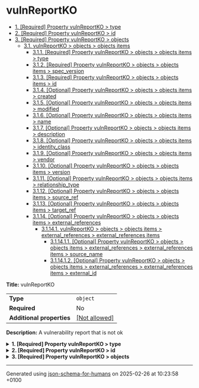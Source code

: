 # vulnReportKO

- [1. [Required] Property vulnReportKO > type](#type)
- [2. [Required] Property vulnReportKO > id](#id)
- [3. [Required] Property vulnReportKO > objects](#objects)
  - [3.1. vulnReportKO > objects > objects items](#autogenerated_heading_2)
    - [3.1.1. [Required] Property vulnReportKO > objects > objects items > type](#objects_items_type)
    - [3.1.2. [Required] Property vulnReportKO > objects > objects items > spec_version](#objects_items_spec_version)
    - [3.1.3. [Required] Property vulnReportKO > objects > objects items > id](#objects_items_id)
    - [3.1.4. [Optional] Property vulnReportKO > objects > objects items > created](#objects_items_created)
    - [3.1.5. [Optional] Property vulnReportKO > objects > objects items > modified](#objects_items_modified)
    - [3.1.6. [Optional] Property vulnReportKO > objects > objects items > name](#objects_items_name)
    - [3.1.7. [Optional] Property vulnReportKO > objects > objects items > description](#objects_items_description)
    - [3.1.8. [Optional] Property vulnReportKO > objects > objects items > identity_class](#objects_items_identity_class)
    - [3.1.9. [Optional] Property vulnReportKO > objects > objects items > vendor](#objects_items_vendor)
    - [3.1.10. [Optional] Property vulnReportKO > objects > objects items > version](#objects_items_version)
    - [3.1.11. [Optional] Property vulnReportKO > objects > objects items > relationship_type](#objects_items_relationship_type)
    - [3.1.12. [Optional] Property vulnReportKO > objects > objects items > source_ref](#objects_items_source_ref)
    - [3.1.13. [Optional] Property vulnReportKO > objects > objects items > target_ref](#objects_items_target_ref)
    - [3.1.14. [Optional] Property vulnReportKO > objects > objects items > external_references](#objects_items_external_references)
      - [3.1.14.1. vulnReportKO > objects > objects items > external_references > external_references items](#autogenerated_heading_3)
        - [3.1.14.1.1. [Optional] Property vulnReportKO > objects > objects items > external_references > external_references items > source_name](#objects_items_external_references_items_source_name)
        - [3.1.14.1.2. [Optional] Property vulnReportKO > objects > objects items > external_references > external_references items > external_id](#objects_items_external_references_items_external_id)

**Title:** vulnReportKO

|                           |                                                         |
| ------------------------- | ------------------------------------------------------- |
| **Type**                  | `object`                                                |
| **Required**              | No                                                      |
| **Additional properties** | [[Not allowed]](# "Additional Properties not allowed.") |

**Description:** A vulnerability report that is not ok

<details>
<summary>
<strong> <a name="type"></a>1. [Required] Property vulnReportKO > type</strong>  

</summary>
<blockquote>

|              |          |
| ------------ | -------- |
| **Type**     | `string` |
| **Required** | Yes      |

**Description:** property extension from the request (coming from the STIX format)

</blockquote>
</details>

<details>
<summary>
<strong> <a name="id"></a>2. [Required] Property vulnReportKO > id</strong>  

</summary>
<blockquote>

|              |          |
| ------------ | -------- |
| **Type**     | `string` |
| **Required** | Yes      |

| Restrictions                      |                                                                           |
| --------------------------------- | ------------------------------------------------------------------------- |
| **Must match regular expression** | ```^bundle--.*$``` [Test](https://regex101.com/?regex=%5Ebundle--.%2A%24) |

</blockquote>
</details>

<details>
<summary>
<strong> <a name="objects"></a>3. [Required] Property vulnReportKO > objects</strong>  

</summary>
<blockquote>

|              |                   |
| ------------ | ----------------- |
| **Type**     | `array of object` |
| **Required** | Yes               |

|                      | Array restrictions |
| -------------------- | ------------------ |
| **Min items**        | N/A                |
| **Max items**        | N/A                |
| **Items unicity**    | False              |
| **Additional items** | False              |
| **Tuple validation** | See below          |

| Each item of this array must be | Description |
| ------------------------------- | ----------- |
| [objects items](#objects_items) | -           |

### <a name="autogenerated_heading_2"></a>3.1. vulnReportKO > objects > objects items

|                           |                                                         |
| ------------------------- | ------------------------------------------------------- |
| **Type**                  | `object`                                                |
| **Required**              | No                                                      |
| **Additional properties** | [[Not allowed]](# "Additional Properties not allowed.") |

<details>
<summary>
<strong> <a name="objects_items_type"></a>3.1.1. [Required] Property vulnReportKO > objects > objects items > type</strong>  

</summary>
<blockquote>

|              |          |
| ------------ | -------- |
| **Type**     | `string` |
| **Required** | Yes      |

**Description:** type of the object

</blockquote>
</details>

<details>
<summary>
<strong> <a name="objects_items_spec_version"></a>3.1.2. [Required] Property vulnReportKO > objects > objects items > spec_version</strong>  

</summary>
<blockquote>

|              |          |
| ------------ | -------- |
| **Type**     | `string` |
| **Required** | Yes      |

**Description:** version of the stix format

</blockquote>
</details>

<details>
<summary>
<strong> <a name="objects_items_id"></a>3.1.3. [Required] Property vulnReportKO > objects > objects items > id</strong>  

</summary>
<blockquote>

|              |          |
| ------------ | -------- |
| **Type**     | `string` |
| **Required** | Yes      |

</blockquote>
</details>

<details>
<summary>
<strong> <a name="objects_items_created"></a>3.1.4. [Optional] Property vulnReportKO > objects > objects items > created</strong>  

</summary>
<blockquote>

|              |             |
| ------------ | ----------- |
| **Type**     | `string`    |
| **Required** | No          |
| **Format**   | `date-time` |

**Description:** timestamp of the creation in ISO-8601 (UTC)

</blockquote>
</details>

<details>
<summary>
<strong> <a name="objects_items_modified"></a>3.1.5. [Optional] Property vulnReportKO > objects > objects items > modified</strong>  

</summary>
<blockquote>

|              |             |
| ------------ | ----------- |
| **Type**     | `string`    |
| **Required** | No          |
| **Format**   | `date-time` |

**Description:** timestamp of the modification in ISO-8601 (UTC)

</blockquote>
</details>

<details>
<summary>
<strong> <a name="objects_items_name"></a>3.1.6. [Optional] Property vulnReportKO > objects > objects items > name</strong>  

</summary>
<blockquote>

|              |          |
| ------------ | -------- |
| **Type**     | `string` |
| **Required** | No       |

</blockquote>
</details>

<details>
<summary>
<strong> <a name="objects_items_description"></a>3.1.7. [Optional] Property vulnReportKO > objects > objects items > description</strong>  

</summary>
<blockquote>

|              |          |
| ------------ | -------- |
| **Type**     | `string` |
| **Required** | No       |

</blockquote>
</details>

<details>
<summary>
<strong> <a name="objects_items_identity_class"></a>3.1.8. [Optional] Property vulnReportKO > objects > objects items > identity_class</strong>  

</summary>
<blockquote>

|              |          |
| ------------ | -------- |
| **Type**     | `string` |
| **Required** | No       |

**Description:** vehicle identification number (VIN)

</blockquote>
</details>

<details>
<summary>
<strong> <a name="objects_items_vendor"></a>3.1.9. [Optional] Property vulnReportKO > objects > objects items > vendor</strong>  

</summary>
<blockquote>

|              |          |
| ------------ | -------- |
| **Type**     | `string` |
| **Required** | No       |

**Description:** vendor of the software

</blockquote>
</details>

<details>
<summary>
<strong> <a name="objects_items_version"></a>3.1.10. [Optional] Property vulnReportKO > objects > objects items > version</strong>  

</summary>
<blockquote>

|              |          |
| ------------ | -------- |
| **Type**     | `string` |
| **Required** | No       |

**Description:** software version

</blockquote>
</details>

<details>
<summary>
<strong> <a name="objects_items_relationship_type"></a>3.1.11. [Optional] Property vulnReportKO > objects > objects items > relationship_type</strong>  

</summary>
<blockquote>

|              |          |
| ------------ | -------- |
| **Type**     | `string` |
| **Required** | No       |

**Description:** relationship type of the deviation

</blockquote>
</details>

<details>
<summary>
<strong> <a name="objects_items_source_ref"></a>3.1.12. [Optional] Property vulnReportKO > objects > objects items > source_ref</strong>  

</summary>
<blockquote>

|              |          |
| ------------ | -------- |
| **Type**     | `string` |
| **Required** | No       |

**Description:** reference to the source indicator

</blockquote>
</details>

<details>
<summary>
<strong> <a name="objects_items_target_ref"></a>3.1.13. [Optional] Property vulnReportKO > objects > objects items > target_ref</strong>  

</summary>
<blockquote>

|              |          |
| ------------ | -------- |
| **Type**     | `string` |
| **Required** | No       |

**Description:** reference to the target indicator

</blockquote>
</details>

<details>
<summary>
<strong> <a name="objects_items_external_references"></a>3.1.14. [Optional] Property vulnReportKO > objects > objects items > external_references</strong>  

</summary>
<blockquote>

|              |                   |
| ------------ | ----------------- |
| **Type**     | `array of object` |
| **Required** | No                |

|                      | Array restrictions |
| -------------------- | ------------------ |
| **Min items**        | N/A                |
| **Max items**        | N/A                |
| **Items unicity**    | False              |
| **Additional items** | False              |
| **Tuple validation** | See below          |

| Each item of this array must be                                       | Description |
| --------------------------------------------------------------------- | ----------- |
| [external_references items](#objects_items_external_references_items) | -           |

##### <a name="autogenerated_heading_3"></a>3.1.14.1. vulnReportKO > objects > objects items > external_references > external_references items

|                           |                                                                           |
| ------------------------- | ------------------------------------------------------------------------- |
| **Type**                  | `object`                                                                  |
| **Required**              | No                                                                        |
| **Additional properties** | [[Any type: allowed]](# "Additional Properties of any type are allowed.") |

<details>
<summary>
<strong> <a name="objects_items_external_references_items_source_name"></a>3.1.14.1.1. [Optional] Property vulnReportKO > objects > objects items > external_references > external_references items > source_name</strong>  

</summary>
<blockquote>

|              |          |
| ------------ | -------- |
| **Type**     | `string` |
| **Required** | No       |

**Description:** Name of the source

</blockquote>
</details>

<details>
<summary>
<strong> <a name="objects_items_external_references_items_external_id"></a>3.1.14.1.2. [Optional] Property vulnReportKO > objects > objects items > external_references > external_references items > external_id</strong>  

</summary>
<blockquote>

|              |          |
| ------------ | -------- |
| **Type**     | `string` |
| **Required** | No       |

</blockquote>
</details>

</blockquote>
</details>

</blockquote>
</details>

----------------------------------------------------------------------------------------------------------------------------
Generated using [json-schema-for-humans](https://github.com/coveooss/json-schema-for-humans) on 2025-02-26 at 10:23:58 +0100